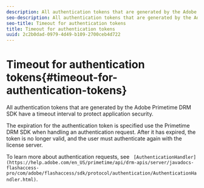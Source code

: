 ```yaml
---
description: All authentication tokens that are generated by the Adobe Primetime DRM SDK have a timeout interval to protect application security.
seo-description: All authentication tokens that are generated by the Adobe Primetime DRM SDK have a timeout interval to protect application security.
seo-title: Timeout for authentication tokens
title: Timeout for authentication tokens
uuid: 2c2b0dad-0979-4d49-b109-2700ceb4d722
---
```


# Timeout for authentication tokens{#timeout-for-authentication-tokens}

All authentication tokens that are generated by the Adobe Primetime DRM SDK have a timeout interval to protect application security.

The expiration for the authentication token is specified use the Primetime DRM SDK when handling an authentication request. After it has expired, the token is no longer valid, and the user must authenticate again with the license server.

To learn more about authentication requests, see ` [AuthenticationHandler](https://help.adobe.com/en_US/primetime/api/drm-apis/server/javadocs-flashaccess-pro/com/adobe/flashaccess/sdk/protocol/authentication/AuthenticationHandler.html)`. 
